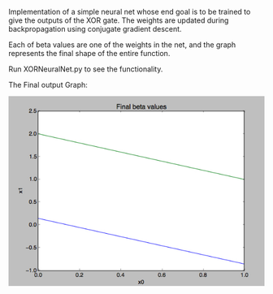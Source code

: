 Implementation of a simple neural net whose end goal is to be trained to give the outputs of the XOR gate. The weights are updated during backpropagation using conjugate gradient descent. 


Each of beta values are one of the weights in the net, and the graph represents the final shape of the entire function. 


Run XORNeuralNet.py to see the functionality. 

The Final output Graph:

![](https://github.com/BluEyedTree/XOR_Neural_Network/blob/master/FinalOutput.jpg)